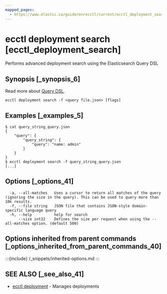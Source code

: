 ```yaml
---
mapped_pages:
  - https://www.elastic.co/guide/en/ecctl/current/ecctl_deployment_search.html
---
```


# ecctl deployment search [ecctl_deployment_search]

Performs advanced deployment search using the Elasticsearch Query DSL


## Synopsis [_synopsis_6]

Read more about [Query DSL](elasticsearch://reference/query-languages/querydsl.md).

```
ecctl deployment search -f <query file.json> [flags]
```


## Examples [_examples_5]

```
$ cat query_string_query.json
{
    "query": {
        "query_string": {
            "query": "name: admin"
        }
    }
}
$ ecctl deployment search -f query_string_query.json
[...]
```

## Options [_options_41]

```
  -a, --all-matches   Uses a cursor to return all matches of the query (ignoring the size in the query). This can be used to query more than 10k results.
  -f, --file string   JSON file that contains JSON-style domain-specific language query
  -h, --help          help for search
      --size int32    Defines the size per request when using the --all-matches option. (default 500)
```


## Options inherited from parent commands [_options_inherited_from_parent_commands_40]

:::{include} /_snippets/inherited-options.md
:::


## SEE ALSO [_see_also_41]

* [ecctl deployment](/reference/ecctl_deployment.md)	 - Manages deployments

